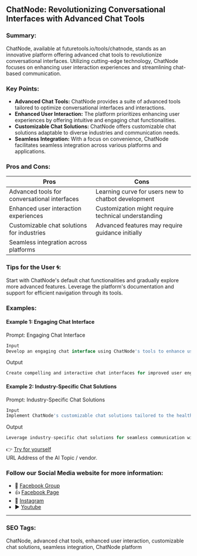 ## ChatNode: Revolutionizing Conversational Interfaces with Advanced Chat Tools

### Summary:
ChatNode, available at futuretools.io/tools/chatnode, stands as an innovative platform offering advanced chat tools to revolutionize conversational interfaces. Utilizing cutting-edge technology, ChatNode focuses on enhancing user interaction experiences and streamlining chat-based communication.

### Key Points:
- **Advanced Chat Tools:** ChatNode provides a suite of advanced tools tailored to optimize conversational interfaces and interactions.
- **Enhanced User Interaction:** The platform prioritizes enhancing user experiences by offering intuitive and engaging chat functionalities.
- **Customizable Chat Solutions:** ChatNode offers customizable chat solutions adaptable to diverse industries and communication needs.
- **Seamless Integration:** With a focus on convenience, ChatNode facilitates seamless integration across various platforms and applications.

### Pros and Cons:

| Pros                                      | Cons                                               |
|-------------------------------------------|-----------------------------------------------------|
| Advanced tools for conversational interfaces | Learning curve for users new to chatbot development |
| Enhanced user interaction experiences     | Customization might require technical understanding |
| Customizable chat solutions for industries| Advanced features may require guidance initially    |
| Seamless integration across platforms     |                                                    |

### Tips for the User 🌀:
Start with ChatNode's default chat functionalities and gradually explore more advanced features. Leverage the platform's documentation and support for efficient navigation through its tools.

### Examples:

#### Example 1: Engaging Chat Interface
Prompt: Engaging Chat Interface
```dart
Input
Develop an engaging chat interface using ChatNode's tools to enhance user interaction.
```
Output
```dart
Create compelling and interactive chat interfaces for improved user engagement with ChatNode.
```

#### Example 2: Industry-Specific Chat Solutions
Prompt: Industry-Specific Chat Solutions
```dart
Input
Implement ChatNode's customizable chat solutions tailored to the healthcare industry.
```
Output
```dart
Leverage industry-specific chat solutions for seamless communication within healthcare using ChatNode.
```

👉 [Try for yourself](https://www.futuretools.io/tools/chatnode)  
URL Address of the AI Topic / vendor.

### Follow our Social Media website for more information:

- 📘 <a href="https://www.facebook.com/groups/trionxai" target="_blank">Facebook Group</a>
- 👍 <a href="https://www.facebook.com/ai.trionxai" target="_blank">Facebook Page</a>
- 📸 <a href="https://www.instagram.com/trionxai/" target="_blank">Instagram</a>
- ▶️ <a href="https://www.youtube.com/@robotdocs/" target="_blank">Youtube</a>

<hr>

### SEO Tags:
ChatNode, advanced chat tools, enhanced user interaction, customizable chat solutions, seamless integration, ChatNode platform